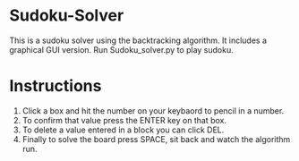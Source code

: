 # Sudoku-Solver
This is a sudoku solver using the backtracking algorithm. It includes a graphical GUI version.
Run Sudoku_solver.py to play sudoku.

# Instructions
1. Click a box and hit the number on your keybaord to pencil in a number.
2. To confirm that value press the ENTER key on that box.
3. To delete a value entered in a block you can click DEL.
4. Finally to solve the board press SPACE, sit back and watch the algorithm run.
